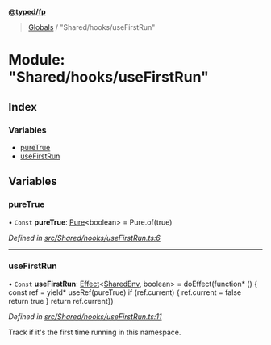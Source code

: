 **[@typed/fp](../README.md)**

> [Globals](../globals.md) / "Shared/hooks/useFirstRun"

# Module: "Shared/hooks/useFirstRun"

## Index

### Variables

* [pureTrue](_shared_hooks_usefirstrun_.md#puretrue)
* [useFirstRun](_shared_hooks_usefirstrun_.md#usefirstrun)

## Variables

### pureTrue

• `Const` **pureTrue**: [Pure](_effect_effect_.md#pure)\<boolean> = Pure.of(true)

*Defined in [src/Shared/hooks/useFirstRun.ts:6](https://github.com/TylorS/typed-fp/blob/8639976/src/Shared/hooks/useFirstRun.ts#L6)*

___

### useFirstRun

• `Const` **useFirstRun**: [Effect](_effect_effect_.effect.md)\<[SharedEnv](../interfaces/_shared_core_services_sharedenv_.sharedenv.md), boolean> = doEffect(function* () { const ref = yield* useRef(pureTrue) if (ref.current) { ref.current = false return true } return ref.current})

*Defined in [src/Shared/hooks/useFirstRun.ts:11](https://github.com/TylorS/typed-fp/blob/8639976/src/Shared/hooks/useFirstRun.ts#L11)*

Track if it's the first time running in this namespace.
